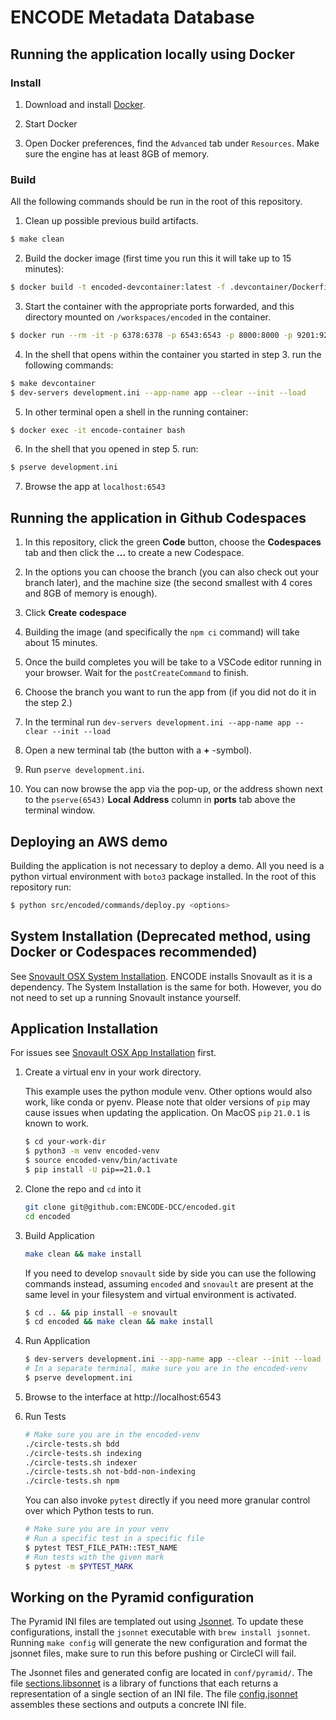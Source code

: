 ENCODE Metadata Database
========================


## Running the application locally using Docker

### Install

1. Download and install [Docker](https://docs.docker.com/get-docker/).

2. Start Docker

3. Open Docker preferences, find the `Advanced` tab under `Resources`. Make sure the engine has at least 8GB of memory.

### Build

All the following commands should be run in the root of this repository.

1. Clean up possible previous build artifacts.
```bash
$ make clean
````

2. Build the docker image (first time you run this it will take up to 15 minutes):
```bash
$ docker build -t encoded-devcontainer:latest -f .devcontainer/Dockerfile .
```
3. Start the container with the appropriate ports forwarded, and this directory mounted on `/workspaces/encoded` in the container.
```bash
$ docker run --rm -it -p 6378:6378 -p 6543:6543 -p 8000:8000 -p 9201:9201 -v $(pwd):/workspaces/encoded --workdir /workspaces/encoded --name encode-container encoded-devcontainer:latest bash
```

4. In the shell that opens within the container you started in step 3. run the following commands:
```bash
$ make devcontainer
$ dev-servers development.ini --app-name app --clear --init --load
```

5. In other terminal open a shell in the running container:
```bash
$ docker exec -it encode-container bash
```

6. In the shell that you opened in step 5. run:
```bash
$ pserve development.ini
```

7. Browse the app at `localhost:6543`


## Running the application in Github Codespaces

1. In this repository, click the green **Code** button, choose the **Codespaces** tab and then click the **...** to create a new Codespace.

2. In the options you can choose the branch (you can also check out your branch later), and the machine size (the second smallest with 4 cores and 8GB of memory is enough).

3. Click **Create** **codespace**

4. Building the image (and specifically the `npm ci` command) will take about 15 minutes. 

5. Once the build completes you will be take to a VSCode editor running in your browser. Wait for the `postCreateCommand` to finish.

6. Choose the branch you want to run the app from (if you did not do it in the step 2.)

7. In the terminal run `dev-servers development.ini --app-name app --clear --init --load`

8. Open a new terminal tab (the button with a **+** -symbol).

9. Run `pserve development.ini`.

10. You can now browse the app via the pop-up, or the address shown next to the `pserve(6543)` **Local** **Address** column in **ports** tab above the terminal window.

## Deploying an AWS demo

Building the application is not necessary to deploy a demo. All you need is a python virtual environment with `boto3` package installed.
In the root of this repository run:
```bash
$ python src/encoded/commands/deploy.py <options>
```


## System Installation (Deprecated method, using Docker or Codespaces recommended)
See [Snovault OSX System Installation][].  ENCODE installs Snovault as it is a dependency.
The System Installation is the same for both.  However, you do not need to set up a running 
Snovault instance yourself.


## Application Installation
For issues see [Snovault OSX App Installation][] first.

1. Create a virtual env in your work directory.

   This example uses the python module venv. Other options would also work, like conda or pyenv.
   Please note that older versions of `pip` may cause issues when updating the application.
   On MacOS `pip` `21.0.1` is known to work.
    ```bash
    $ cd your-work-dir
    $ python3 -m venv encoded-venv
    $ source encoded-venv/bin/activate
    $ pip install -U pip==21.0.1
    ```

2. Clone the repo and `cd` into it
    ```bash
    git clone git@github.com:ENCODE-DCC/encoded.git
    cd encoded
    ```

3. Build Application
    ```bash
    make clean && make install
    ```

    If you need to develop `snovault` side by side you can use the following commands instead, assuming `encoded` and `snovault` are present at the same level in your filesystem and virtual environment is activated.

    ```bash
    $ cd .. && pip install -e snovault
    $ cd encoded && make clean && make install
    ```

4. Run Application
    ```bash
    $ dev-servers development.ini --app-name app --clear --init --load
    # In a separate terminal, make sure you are in the encoded-venv
    $ pserve development.ini
    ```

5. Browse to the interface at http://localhost:6543

6. Run Tests
    ```bash
    # Make sure you are in the encoded-venv
    ./circle-tests.sh bdd
    ./circle-tests.sh indexing
    ./circle-tests.sh indexer
    ./circle-tests.sh not-bdd-non-indexing
    ./circle-tests.sh npm
    ```

    You can also invoke `pytest` directly if you need more granular control over which Python tests to run.

    ```bash
    # Make sure you are in your venv
    # Run a specific test in a specific file
    $ pytest TEST_FILE_PATH::TEST_NAME
    # Run tests with the given mark
    $ pytest -m $PYTEST_MARK
    ```

## Working on the Pyramid configuration
The Pyramid INI files are templated out using [Jsonnet](https://jsonnet.org/). To update
these configurations, install the `jsonnet` executable with `brew install jsonnet`.
Running `make config` will generate the new configuration and format the jsonnet files,
make sure to run this before pushing or CircleCI will fail.

The Jsonnet files and generated config are located in `conf/pyramid/`. The file
[sections.libsonnet](conf/pyramid/sections.libsonnet) is a library of functions that
each returns a representation of a single section of an INI file. The file
[config.jsonnet](conf/pyramid/config.jsonnet) assembles these sections and outputs a
concrete INI file.


[Snovault OSX System Installation]: https://github.com/ENCODE-DCC/snovault/blob/dev/README.rst#system-installation-osx-catlina-10152
[Snovault OSX App Installation]: https://github.com/ENCODE-DCC/snovault/blob/dev/README.rst#application-installation
